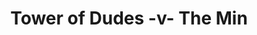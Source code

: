 ---
year: "2009"
serialNumber: "0380" 
game: "Tower of Dudes"
title: "Tower of Dudes -v- The Min"
gameLocation: ""
gameDate: ""
result: ""
resultType: ""
type: "game"
---